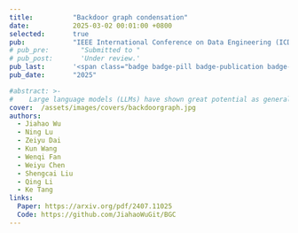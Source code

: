 ```yaml
---
title:          "Backdoor graph condensation"
date:           2025-03-02 00:01:00 +0800
selected:       true
pub:            "IEEE International Conference on Data Engineering (ICDE)"
# pub_pre:        "Submitted to "
# pub_post:       'Under review.'
pub_last:       '<span class="badge badge-pill badge-publication badge-success">Oral</span>'
pub_date:       "2025"

#abstract: >-
#    Large language models (LLMs) have shown great potential as general-purpose AI assistants across various domains. To fully leverage this potential in specific applications, many companies provide fine-tuning API services, enabling users to upload their own data for LLM customization. However, fine-tuning services introduce a new safety threat: user-uploaded data, whether harmful or benign, can break the model's alignment, leading to unsafe outputs. Moreover, existing defense methods struggle to address the diversity of fine-tuning datasets (e.g., varying sizes, tasks), often sacrificing utility for safety or vice versa. To address this issue, we propose Safe Delta, a safety-aware post-training defense method that adjusts the delta parameters (i.e., the parameter change before and after fine-tuning). Specifically, Safe Delta estimates the safety degradation, selects delta parameters to maximize utility while limiting overall safety loss, and applies a safety compensation vector to mitigate residual safety loss. Through extensive experiments on four diverse datasets with varying settings, our approach consistently preserves safety while ensuring that the utility gain from benign datasets remains unaffected.  
cover:  /assets/images/covers/backdoorgraph.jpg
authors:
  - Jiahao Wu
  - Ning Lu
  - Zeiyu Dai
  - Kun Wang
  - Wenqi Fan
  - Weiyu Chen
  - Shengcai Liu
  - Qing Li
  - Ke Tang
links:
  Paper: https://arxiv.org/pdf/2407.11025
  Code: https://github.com/JiahaoWuGit/BGC
---
```

